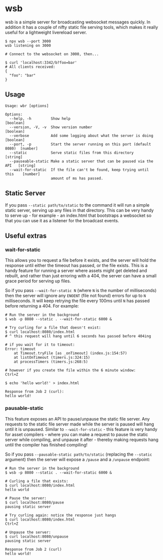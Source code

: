 # wsb

wsb is a simple server for broadcasting websocket messages quickly. In addition
it has a couple of nifty static file serving tools, which makes it really
useful for a lightweight livereload server.

```
$ npx wsb --port 3000
wsb listening on 3000

# Connect to the websocket on 3000, then...

$ curl 'localhost:3342/b?foo=bar'
# All clients received:
{
  "foo": "bar"
}
```

## Usage

```
Usage: wbr [options]

Options:
  --help, -h         Show help                                            [boolean]
  --version, -V, -v  Show version number                                  [boolean]
  --verbose          Add some logging about what the server is doing      [boolean]
  --port, -p         Start the server running on this port (default 8080)  [number]
  --static           Serve static files from this directory                [string]
  --pauseable-static Make a static server that can be paused via the API   [string]
  --wait-for-static  If the file can't be found, keep trying until this    [number]
                     amount of ms has passed.
```


## Static Server

If you pass `--static path/to/static` to the command it will run a simple
static server, serving up any files in that directory. This can be very handy
to serve up - for example - an index.html that bootstraps a websocket so that
you can use it as a listener for the broadcast events.

## Useful extras

### wait-for-static

This allows you to request a file before it exists, and the server will hold
the response until either the timeout has passed, or the file exists. This is
a handy feature for running a server where assets might get deleted and
rebuilt, and rather than just erroring with a 404, the server can have a small
grace period for serving up files.

So if you pass `--wait-for-static N` (where `N` is the number of milliseconds)
then the server will ignore any `ENOENT` (file not found) errors for up to `N`
milliseconds. It will keep retrying the file every 100ms until `N` has passed before returning a 404.
For example:

```
# Run the server in the background
$ wsb -p 8080 --static . --wait-for-static 6000 &

# Try curling for a file that doesn't exist:
$ curl localhost:8080/index.html
# ^ this request will hang until 6 seconds has passed before 404ing

# if you wait for it to timeout:
Error: timeout
    at Timeout.tryFile [as _onTimeout] (index.js:154:57)
    at listOnTimeout (timers.js:324:15)
    at processTimers (timers.js:268:5)

# however if you create the file within the 6 minute window:
Ctrl+Z

$ echo 'hello world!' > index.html

Response from Job 2 (curl):
hello world!
```

### pausable-static

This feature exposes an API to pause/unpause the static file server. Any
requests to the static file server made while the server is paused will hang
until it is unpaused. Similar to `--wait-for-static` - this feature is very
handy for asset compilers - where you can make a request to pause the static
server while compiling, and unpause it after - thereby making requests hang
until the compiler has finished compiling!

So if you pass `--pausable-static path/to/static` (replacing the `--static` argument)
then the server will expose a `/pause` and a `/unpause` endpoint:

```
# Run the server in the background
$ wsb -p 8080 --static . --wait-for-static 6000 &

# Curling a file that exists:
$ curl localhost:8080/index.html
hello world

# Pause the server:
$ curl localhost:8080/pause
pausing static server

# Try curling again: notice the response just hangs
$ curl localhost:8080/index.html
Ctrl+Z

# Unpause the server:
$ curl localhost:8080/unpause
pausing static server

Response from Job 2 (curl)
hello world!
```
